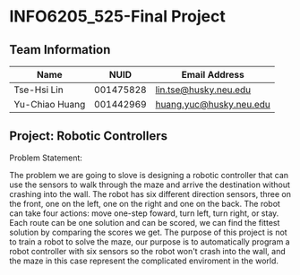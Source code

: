 # INFO6205_525-Final Project

## Team Information

| Name | NUID | Email Address |
| --- | --- | --- |
|Tse-Hsi Lin |001475828|lin.tse@husky.neu.edu |
|Yu-Chiao Huang |001442969 |huang.yuc@husky.neu.edu |

## Project: Robotic Controllers
Problem Statement:

The problem we are going to slove is designing a robotic controller that can use the sensors to walk through the maze and arrive the destination without crashing into the wall. The robot has six different direction sensors, three on the front, one on the left, one on the right and one on the back. The robot can take four actions: move one-step foward, turn left, turn right, or stay. Each route can be one solution and can be scored, we can find the fittest solution by comparing the scores we get. The purpose of this project is not to train a robot to solve the maze, our purpose is to automatically program a robot controller with six sensors so the robot won't crash into the wall, and the maze in this case represent the complicated enviroment in the world.

